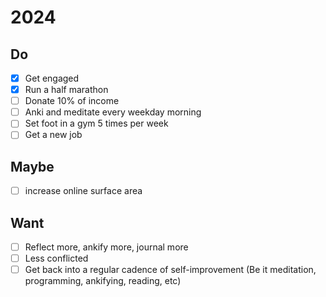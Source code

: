 # 2024

## Do

- [x] Get engaged
- [x] Run a half marathon
- [ ] Donate 10% of income
- [ ] Anki and meditate every weekday morning
- [ ] Set foot in a gym 5 times per week
- [ ] Get a new job

## Maybe
- [ ] increase online surface area

## Want

- [ ] Reflect more, ankify more, journal more
- [ ] Less conflicted
- [ ] Get back into a regular cadence of self-improvement (Be it meditation, programming, ankifying, reading, etc)